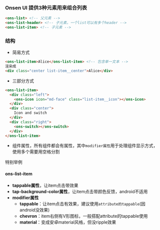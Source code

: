 ### Onsen UI 提供3种元素用来组合列表
```html
<ons-list> <!-- 父元素 -->
<ons-list-header> <!-- 子元素，一个list可以有多个header -->
<ons-list-item> <!-- 子元素 -->
```

### 结构
* 简易方式
```html
<ons-list-item>Alice</ons-list-item> <!-- 包含单一文本 -->
渲染成
<div class="center list-item__center">Alice</div>
```
* 三部分方式
```html
<ons-list-item>
  <div class="left">
    <ons-icon icon="md-face" class="list-item__icon"></ons-icon>
  </div>
  <div class="center">
    Icon and switch
  </div>
  <div class="right">
    <ons-switch></ons-switch>
  </div>
</ons-list-item>
```

* 组件属性，所有组件都会有属性，其中`modifier属性`用于处理组件显示方式，使用多个需要用空格分割

特别举例
#### ons-list-item
  * **tappable属性**，让item点击带效果
  * **tap-background-color属性**，让item点击带颜色反馈，android不适用
  * **modifier属性**
      * **tappable**：让item点击有效果，建议使用`attribute的tappable`(因android没效果)
      * **chevron**：item右侧有V形图标，一般搭配attribute的tappable使用
      * **material**：变成安卓material风格，但没ripple效果
    